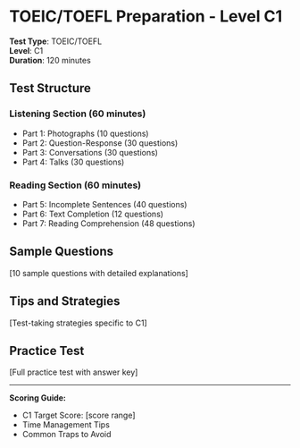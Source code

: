 # TOEIC/TOEFL Preparation - Level C1

**Test Type**: TOEIC/TOEFL  
**Level**: C1  
**Duration**: 120 minutes

## Test Structure

### Listening Section (60 minutes)
- Part 1: Photographs (10 questions)
- Part 2: Question-Response (30 questions)
- Part 3: Conversations (30 questions)
- Part 4: Talks (30 questions)

### Reading Section (60 minutes)
- Part 5: Incomplete Sentences (40 questions)
- Part 6: Text Completion (12 questions)
- Part 7: Reading Comprehension (48 questions)

## Sample Questions

[10 sample questions with detailed explanations]

## Tips and Strategies

[Test-taking strategies specific to C1]

## Practice Test

[Full practice test with answer key]

---

**Scoring Guide:**
- C1 Target Score: [score range]
- Time Management Tips
- Common Traps to Avoid
